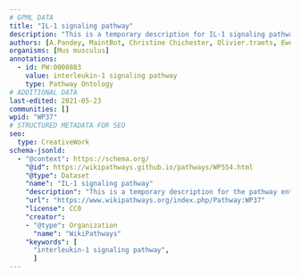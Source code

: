 ```yaml
---
# GPML DATA
title: "IL-1 signaling pathway"
description: "This is a temporary description for IL-1 signaling pathway"
authors: [A.Pandey, MaintBot, Christine Chichester, Olivier.traets, Eweitz]
organisms: [Mus musculus]
annotations:
  - id: PW:0000883
    value: interleukin-1 signaling pathway
    type: Pathway Ontology
# ADDITIONAL DATA
last-edited: 2021-05-23
communities: []
wpid: "WP37"
# STRUCTURED METADATA FOR SEO
seo:
  type: CreativeWork
schema-jsonld:
  - "@context": https://schema.org/
    "@id": https://wikipathways.github.io/pathways/WP554.html
    "@type": Dataset
    "name": "IL-1 signaling pathway"
    "description": "This is a temporary description for the pathway entitled: IL-1 signaling pathway"
    "url": "https://www.wikipathways.org/index.php/Pathway:WP37"
    "license": CC0
    "creator":
    - "@type": Organization
      "name": "WikiPathways"
    "keywords": [
      "interleukin-1 signaling pathway",
      ]
---
```

